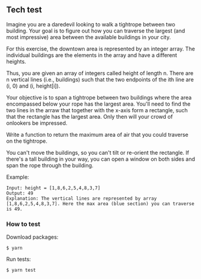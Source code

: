 ## Tech test

Imagine you are a daredevil looking to walk a tightrope between two building. Your goal is to figure out how you can traverse the largest (and most impressive) area between the available buildings in your city.

For this exercise, the downtown area is represented by an integer array. The individual buildings are the elements in the array and have a different heights.

Thus, you are given an array of integers called height of length n. There are n vertical lines (i.e., buildings) such that the two endpoints of the ith line are (i, 0) and (i, height[i]).

Your objective is to span a tightrope between two buildings where the area encompassed below your rope has the largest area. You'll need to find the two lines in the arraw that together with the x-axis form a rectangle, such that the rectangle has the largest area. Only then will your crowd of onlookers be impressed.

Write a function to return the maximum area of air that you could traverse on the tightrope.

You can't move the buildings, so you can't tilt or re-orient the rectangle. If there's a tall building in your way, you can open a window on both sides and span the rope through the building.

Example:

```
Input: height = [1,8,6,2,5,4,8,3,7]
Output: 49
Explanation: The vertical lines are represented by array [1,8,6,2,5,4,8,3,7]. Here the max area (blue section) you can traverse is 49.
```

### How to test

Download packages:
```
$ yarn
```

Run tests:
```
$ yarn test
```